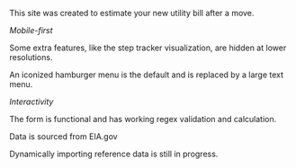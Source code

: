 This site was created to estimate your new utility bill after a move.


*Mobile-first*

Some extra features, like the step tracker visualization, are hidden at lower resolutions.

An iconized hamburger menu is the default and is replaced by a large text menu.


*Interactivity*

The form is functional and has working regex validation and calculation.

Data is sourced from EIA.gov

Dynamically importing reference data is still in progress.

